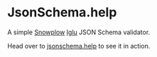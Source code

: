 # JsonSchema.help
A simple [Snowplow](https://github.com/snowplow/) [Iglu](https://github.com/snowplow/iglu-central) JSON Schema validator.

Head over to [jsonschema.help](http://jsonschema.help) to see it in action.
